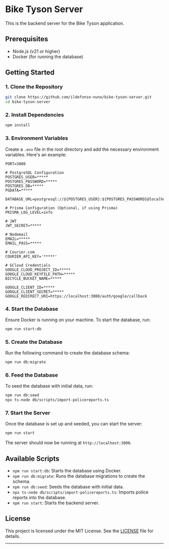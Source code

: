 # Bike Tyson Server

This is the backend server for the Bike Tyson application.

## Prerequisites

- Node.js (v21 or higher)
- Docker (for running the database)

## Getting Started

### 1. Clone the Repository

```sh
git clone https://github.com/ildefonso-nuno/bike-tyson-server.git
cd bike-tyson-server
```

### 2. Install Dependencies

```sh
npm install
```

### 3. Environment Variables

Create a `.env` file in the root directory and add the necessary environment variables. Here's an example:

```env
PORT=3000

# PostgreSQL Configuration
POSTGRES_USER=*****
POSTGRES_PASSWORD=*****
POSTGRES_DB=*****
PGDATA=*****

DATABASE_URL=postgresql://${POSTGRES_USER}:${POSTGRES_PASSWORD}@localhost:5432/${POSTGRES_DB}

# Prisma Configuration (Optional, if using Prisma)
PRISMA_LOG_LEVEL=info

# JWT
JWT_SECRET=*****

# Nodemail
EMAIL=*****
EMAIL_PASS=*****

# Courier.com
COURIER_API_KEY='*****'

# GCloud Credentials
GOOGLE_CLOUD_PROJECT_ID=*****
GOOGLE_CLOUD_KEYFILE_PATH=*****
BICYCLE_BUCKET_NAME=*****

GOOGLE_CLIENT_ID=*****
GOOGLE_CLIENT_SECRET=*****
GOOGLE_REDIRECT_URI=https://localhost:3000/auth/google/callback
```

### 4. Start the Database

Ensure Docker is running on your machine. To start the database, run:

```sh
npm run start:db
```

### 5. Create the Database

Run the following command to create the database schema:

```sh
npm run db:migrate
```

### 6. Feed the Database

To seed the database with initial data, run:

```sh
npm run db:seed
npx ts-node db/scripts/import-policereports.ts
```

### 7. Start the Server

Once the database is set up and seeded, you can start the server:

```sh
npm run start
```

The server should now be running at `http://localhost:3000`.

## Available Scripts

- `npm run start:db`: Starts the database using Docker.
- `npm run db:migrate`: Runs the database migrations to create the schema.
- `npm run db:seed`: Seeds the database with initial data.
- `npx ts-node db/scripts/import-policereports.ts`: Imports police reports into the database.
- `npm run start`: Starts the backend server.

## License

This project is licensed under the MIT License. See the [LICENSE](LICENSE) file for details.

---

